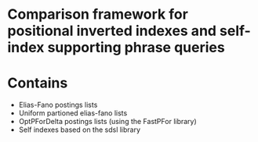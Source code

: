 # Comparison framework for positional inverted indexes and self-index supporting phrase queries


# Contains

- Elias-Fano postings lists
- Uniform partioned elias-fano lists
- OptPForDelta postings lists (using the FastPFor library)
- Self indexes based on the sdsl library

